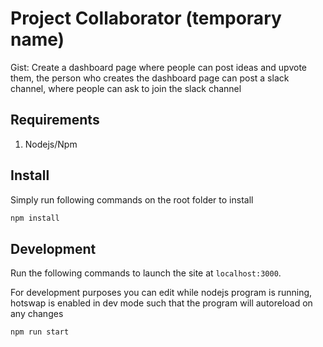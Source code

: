 # Project Collaborator (temporary name)
Gist: Create a dashboard page where people can post ideas and upvote them, the person who creates the dashboard page can post a slack channel, where people can ask to join the slack channel

## Requirements
1. Nodejs/Npm

## Install
Simply run following commands on the root folder to install

```bash
npm install
```

## Development
Run the following commands to launch the site at `localhost:3000`. 

For development purposes you can edit while nodejs program is running, hotswap is enabled in dev mode such that the program will autoreload on any changes

```bash
npm run start
```
